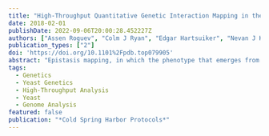 ```yaml
---
title: "High-Throughput Quantitative Genetic Interaction Mapping in the Fission Yeast <i>Schizosaccharomyces pombe</i>"
date: 2018-02-01
publishDate: 2022-09-06T20:00:28.452227Z
authors: ["Assen Roguev", "Colm J Ryan", "Edgar Hartsuiker", "Nevan J Krogan"]
publication_types: ["2"]
doi: 'https://doi.org/10.1101%2Fpdb.top079905'
abstract: "Epistasis mapping, in which the phenotype that emerges from combining pairs of mutations is measured quantitatively, is a powerful tool for unbiased study of gene function. When performed at a large scale, this approach has been used to assign function to previously uncharacterized genes, define functional modules and pathways, and study their cross talk. These experiments rely heavily on methods for rapid sampling of binary combinations of mutant alleles by systematic generation of a series of double mutants. Epistasis mapping technologies now exist in various model systems. Here we provide an overview of different epistasis mapping technologies, including the pombe epistasis mapper (PEM) system designed for the collection of quantitative genetic interaction data in fission yeast Schizosaccharomyces pombe. Comprising a series of high-throughput selection steps for generation and characterization of double mutants, the PEM system has provided insight into a wide range of biological processes as well as facilitated evolutionary analysis of genetic interactomes across different species."
tags:
  - Genetics
  - Yeast Genetics
  - High-Throughput Analysis
  - Yeast
  - Genome Analysis
featured: false
publication: "*Cold Spring Harbor Protocols*"
---
```


